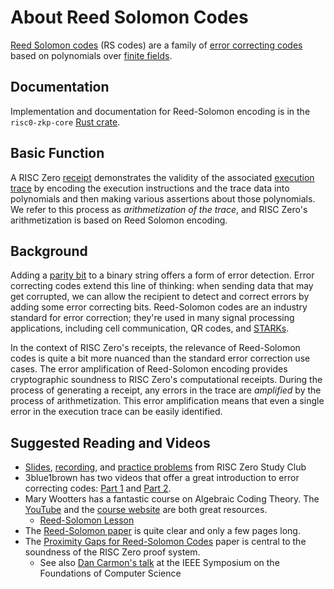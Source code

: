 # About Reed Solomon Codes

[receipt]: https://docs.rs/risc0-zkvm/latest/risc0_zkvm/receipt/

[Reed Solomon codes](https://en.wikipedia.org/wiki/Reed–Solomon_error_correction) (RS codes) are a family of [error correcting codes](https://en.wikipedia.org/wiki/Error_correction_code) based on polynomials over [finite fields](about-finite-fields.md). 

## Documentation
Implementation and documentation for Reed-Solomon encoding is in the `risc0-zkp-core` [Rust crate](https://github.com/risc0/risc0#rust-crates).

## Basic Function
A RISC Zero [receipt] demonstrates the validity of the associated [execution trace](../explainers/proof-system/what_is_a_trace.md) by encoding  the execution instructions and the trace data into polynomials and then making various assertions about those polynomials. 
We refer to this process as _arithmetization of the trace_, and RISC Zero's arithmetization is based on Reed Solomon encoding.

## Background
Adding a [parity bit](https://en.wikipedia.org/wiki/Parity_bit) to a binary string offers a form of error detection. 
Error correcting codes extend this line of thinking: when sending data that may get corrupted, we can allow the recipient to detect and correct errors by adding some error correcting bits. 
Reed-Solomon codes are an industry standard for error correction; they're used in many signal processing applications, including cell communication, QR codes, and [STARKs](about-starks.md). 

In the context of RISC Zero's receipts, the relevance of Reed-Solomon codes is quite a bit more nuanced than the standard error correction use cases. 
The error amplification of Reed-Solomon encoding provides cryptographic soundness to RISC Zero's computational receipts. 
During the process of generating a receipt, any errors in the trace are _amplified_ by the process of arithmetization. 
This error amplification means that even a single error in the execution trace can be easily identified.

## Suggested Reading and Videos
- [Slides](https://drive.google.com/file/d/1p0AZ3E4kLIDmFslW_c47YGb-EgeXc_YZ/view), [recording](https://youtu.be/Yu9DHhdSqQo), and [practice problems](https://drive.google.com/file/d/1JtzBGxz1c-PDVIIRmWa85_A22NS9dlL-/view?usp=share_link) from RISC Zero Study Club
- 3blue1brown has two videos that offer a great introduction to error correcting codes: [Part 1](https://www.youtube.com/watch?v=X8jsijhllIA) and [Part 2](https://www.youtube.com/watch?v=b3NxrZOu_CE&t=0s).
- Mary Wootters has a fantastic course on Algebraic Coding Theory. The [YouTube](https://www.youtube.com/playlist?list=PLkvhuSoxwjI_UudECvFYArvG0cLbFlzSr) and the [course website](https://web.stanford.edu/class/cs250/) are both great resources. 
  - [Reed-Solomon Lesson](https://www.youtube.com/watch?v=yQkEnde2lNg&list=PLkvhuSoxwjI_UudECvFYArvG0cLbFlzSr&index=16)
-  The [Reed-Solomon paper](https://faculty.math.illinois.edu/~duursma/CT/RS-1960.pdf) is quite clear and only a few pages long.
-  The [Proximity Gaps for Reed-Solomon Codes](https://eprint.iacr.org/2020/654.pdf) paper is central to the soundness of the RISC Zero proof system. 
   - See also [Dan Carmon's talk](https://www.youtube.com/watch?v=v0ZHUPzKotY) at the IEEE Symposium on the Foundations of Computer Science
